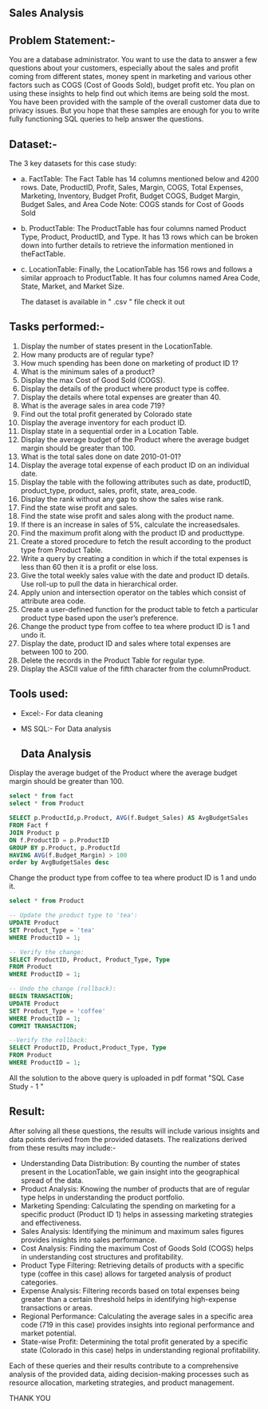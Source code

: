 ## Sales Analysis

## Problem Statement:-
You are a database administrator. You want to use the data to answer a few questions about your customers, especially about the sales and profit coming from different states, money spent in marketing and various other factors such as COGS (Cost of Goods Sold), budget profit etc. You plan on using these insights to help find out which items are being sold the most. You have been provided with the sample of the overall customer data due to privacy issues. But you hope that these samples are enough for you to write fully functioning SQL queries to help answer the questions.

## Dataset:-

The 3 key datasets for this case study:

- a. FactTable: The Fact Table has 14 columns mentioned below and 4200 rows. Date, ProductID, Profit, Sales, Margin, COGS, Total Expenses, Marketing, Inventory, Budget Profit, Budget COGS, Budget Margin, Budget
Sales, and Area Code Note: COGS stands for Cost of Goods Sold
- b. ProductTable: The ProductTable has four columns named Product Type, Product, ProductID, and Type. It has 13 rows which can be broken down into further details to retrieve the information mentioned in theFactTable. 
- c. LocationTable: Finally, the LocationTable has 156 rows and follows a similar approach to ProductTable. It has four columns named Area Code, State, Market, and Market Size.

  The dataset is available in " .csv " file check it out
  
## Tasks  performed:-
1. Display the number of states present in the LocationTable.
2. How many products are of regular type?
3. How much spending has been done on marketing of product ID 1?
4. What is the minimum sales of a product?
5. Display the max Cost of Good Sold (COGS).
6. Display the details of the product where product type is coffee.
7. Display the details where total expenses are greater than 40.
8. What is the average sales in area code 719?
9. Find out the total profit generated by Colorado state
10. Display the average inventory for each product ID.
11. Display state in a sequential order in a Location Table.
12. Display the average budget of the Product where the average budget margin should be greater than 100.
13. What is the total sales done on date 2010-01-01?
14. Display the average total expense of each product ID on an individual date.
15. Display the table with the following attributes such as date, productID, product_type, product, sales, profit, state, area_code.
16. Display the rank without any gap to show the sales wise rank.
17. Find the state wise profit and sales.
18. Find the state wise profit and sales along with the product name.
19. If there is an increase in sales of 5%, calculate the increasedsales.
20. Find the maximum profit along with the product ID and producttype.
21. Create a stored procedure to fetch the result according to the product type from Product Table.
22. Write a query by creating a condition in which if the total expenses is less than 60 then it is a profit or else loss. 
23. Give the total weekly sales value with the date and product ID details. Use roll-up to pull the data in hierarchical order.
24. Apply union and intersection operator on the tables which consist of attribute area code.
25. Create a user-defined function for the product table to fetch a particular product type based upon the user’s preference.
26. Change the product type from coffee to tea where product ID is 1 and undo it.
27. Display the date, product ID and sales where total expenses are between 100 to 200.
28. Delete the records in the Product Table for regular type.
29. Display the ASCII value of the fifth character from the columnProduct.

## Tools used:

- Excel:- For data cleaning
- MS SQL:- For Data analysis

  ## Data Analysis

 Display the average budget of the Product where the average budget margin should be greater than 100.
 ```sql 
select * from fact
select * from Product

SELECT p.ProductId,p.Product, AVG(f.Budget_Sales) AS AvgBudgetSales
FROM Fact f
JOIN Product p
ON f.ProductID = p.ProductID
GROUP BY p.Product, p.ProductId
HAVING AVG(f.Budget_Margin) > 100
order by AvgBudgetSales desc
```
Change the product type from coffee to tea where product ID is 1 and undo it.
```sql
select * from Product

-- Update the product type to 'tea':
UPDATE Product
SET Product_Type = 'tea'
WHERE ProductID = 1;

-- Verify the change:
SELECT ProductID, Product, Product_Type, Type
FROM Product
WHERE ProductID = 1;

-- Undo the change (rollback):
BEGIN TRANSACTION;
UPDATE Product
SET Product_Type = 'coffee'
WHERE ProductID = 1;
COMMIT TRANSACTION;

--Verify the rollback:
SELECT ProductID, Product,Product_Type, Type
FROM Product
WHERE ProductID = 1;
```

All the solution to the above query is uploaded in pdf format "SQL Case Study - 1 "

## Result: 

After solving all these questions, the results will include various insights and data points derived from the provided datasets. The realizations derived from these results may include:-

- Understanding Data Distribution: By counting the number of states present in the LocationTable, we gain insight into the geographical spread of the data.
- Product Analysis: Knowing the number of products that are of regular type helps in understanding the product portfolio.
- Marketing Spending: Calculating the spending on marketing for a specific product (Product ID 1) helps in assessing marketing strategies and effectiveness.
- Sales Analysis: Identifying the minimum and maximum sales figures provides insights into sales performance.
- Cost Analysis: Finding the maximum Cost of Goods Sold (COGS) helps in understanding cost structures and profitability.
- Product Type Filtering: Retrieving details of products with a specific type (coffee in this case) allows for targeted analysis of product categories.
- Expense Analysis: Filtering records based on total expenses being greater than a certain threshold helps in identifying high-expense transactions or areas.
- Regional Performance: Calculating the average sales in a specific area code (719 in this case) provides insights into regional performance and market potential.
- State-wise Profit: Determining the total profit generated by a specific state (Colorado in this case) helps in understanding regional profitability.

Each of these queries and their results contribute to a comprehensive analysis of the provided data, aiding decision-making processes such as resource allocation, marketing strategies, and product management.



THANK YOU 
